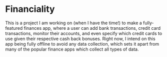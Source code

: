 # Financiality
This is a project I am working on (when I have the time!) to make a fully-featured finances app, where a user can add bank transactions, credit card transactions, monitor their accounts, and even specify which credit cards to use given their respective cash back bonuses. Right now, I intend on this app being fully offline to avoid any data collection, which sets it apart from many of the popular finance apps which collect all types of data. 
